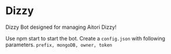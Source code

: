 # Dizzy
Dizzy Bot designed for managing Aitori Dizzy!

Use npm start to start the bot.
Create a `config.json` with following parameters.
`prefix, mongoDB, owner, token`